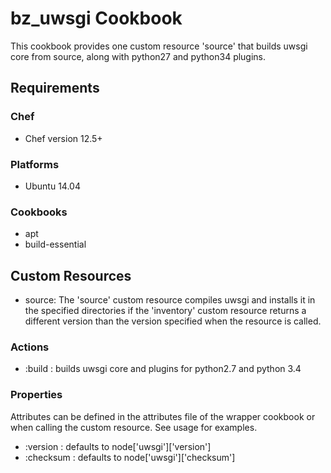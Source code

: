 bz_uwsgi Cookbook
=================
This cookbook provides one custom resource 'source' that builds uwsgi
core from source, along with python27 and python34 plugins.

Requirements
------------

### Chef
- Chef version 12.5+

### Platforms
- Ubuntu 14.04

### Cookbooks 
- apt
- build-essential

Custom Resources
---------------
- source: The 'source' custom resource compiles uwsgi and installs it in the
  specified directories if the 'inventory' custom resource returns a different 
  version than the version specified when the resource is called.  

### Actions
-   :build  :  builds uwsgi core and plugins for python2.7 and python 3.4

### Properties
Attributes can be defined in the attributes file of the wrapper cookbook or when 
calling the custom resource. See usage for examples.  

-   :version  : defaults to node['uwsgi']['version']
-   :checksum : defaults to node['uwsgi']['checksum']



